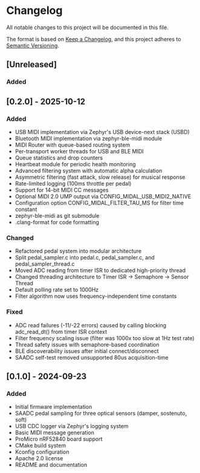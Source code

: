 # Changelog

All notable changes to this project will be documented in this file.

The format is based on [Keep a Changelog](https://keepachangelog.com/en/1.1.0/),
and this project adheres to [Semantic Versioning](https://semver.org/spec/v2.0.0.html).

## [Unreleased]

### Added

## [0.2.0] - 2025-10-12

### Added
- USB MIDI implementation via Zephyr's USB device-next stack (USBD)
- Bluetooth MIDI implementation via zephyr-ble-midi module
- MIDI Router with queue-based routing system
- Per-transport worker threads for USB and BLE MIDI
- Queue statistics and drop counters
- Heartbeat module for periodic health monitoring
- Advanced filtering system with automatic alpha calculation
- Asymmetric filtering (fast attack, slow release) for musical response
- Rate-limited logging (100ms throttle per pedal)
- Support for 14-bit MIDI CC messages
- Optional MIDI 2.0 UMP output via CONFIG_MIDAL_USB_MIDI2_NATIVE
- Configuration option CONFIG_MIDAL_FILTER_TAU_MS for filter time constant
- zephyr-ble-midi as git submodule
- .clang-format for code formatting

### Changed
- Refactored pedal system into modular architecture
- Split pedal_sampler.c into pedal.c, pedal_sampler.c, and pedal_sampler_thread.c
- Moved ADC reading from timer ISR to dedicated high-priority thread
- Changed threading architecture to Timer ISR → Semaphore → Sensor Thread
- Default polling rate set to 1000Hz
- Filter algorithm now uses frequency-independent time constants

### Fixed
- ADC read failures (-11/-22 errors) caused by calling blocking adc_read_dt() from timer ISR context
- Filter frequency scaling issue (filter was 1000x too slow at 1Hz test rate)
- Thread safety issues with semaphore-based coordination
- BLE discoverability issues after initial connect/disconnect
- SAADC self-test removed unsupported 80us acquisition-time

## [0.1.0] - 2024-09-23

### Added
- Initial firmware implementation
- SAADC pedal sampling for three optical sensors (damper, sostenuto, soft)
- USB CDC logger via Zephyr's logging system
- Basic MIDI message generation
- ProMicro nRF52840 board support
- CMake build system
- Kconfig configuration
- Apache 2.0 license
- README and documentation
